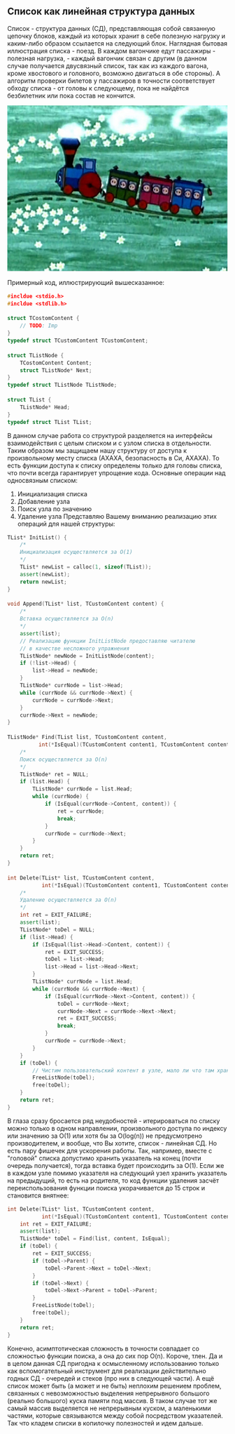
## Список как линейная структура данных
Список - структура данных (СД), представляющая собой связанную цепочку блоков, каждый из которых хранит в себе полезную нагрузку и каким-либо образом ссылается на следующий блок. Наглядная бытовая иллюстрация списка - поезд. В каждом вагончике едут пассажиры - полезная нагрузка, - каждый вагончик связан с другим (в данном случае получается двусвязный список, так как из каждого вагона, кроме хвостового и головного, возможно двигаться в обе стороны). А алгоритм проверки билетов у пассажиров в точности соответствует обходу списка - от головы к следующему, пока не найдётся безбилетник или пока состав не кончится. 
<p align="center">
<img src="images/train.jpg" alt="Аналогия устройства списка" title="Паровозик из Ромашкова">
</p>

Примерный код, иллюстрирующий вышесказанное:
```c++
#incldue <stdio.h>
#incldue <stdlib.h>

struct TCostomContent {
	// TODO: Imp
}
typedef struct TCustomContent TCustomContent;

struct TListNode {
	TCostomContent Content;
	struct TListNode* Next;
}
typedef struct TListNode TListNode;

struct TList {
	TListNode* Head;
}
typedef struct TList TList;
```
В данном случае работа со структурой разделяется на интерфейсы взаимодействия с целым списком и с узлом списка в отдельности. Таким образом мы защищаем нашу структуру от доступа к произвольному месту списка (АХАХА, безопасность в Си, АХАХА). То есть функции доступа к списку определены только для головы списка, что почти всегда гарантирует упрощение кода. 
Основные операции над односвязным списком: 
1. Инициализация списка
2. Добавление  узла
3.  Поиск узла по значению
4. Удаление узла
Представляю Вашему вниманию реализацию этих операций для нашей структуры:
```c++
TList* InitList() {
	/*
	Инициализация осуществляется за O(1)
	*/
	TList* newList = calloc(1, sizeof(TList));
	assert(newList);
	return newList;
}

void Append(TList* list, TCustomContent content) {
	/*
	Вставка осуществляется за O(n)
	*/
	assert(list);
	// Реализацию функции InitListNode предоставляю читателю
	// в качестве несложного упражнения
	TListNode* newNode = InitListNode(content);
	if (!list->Head) {
		list->Head = newNode;
	}
	TListNode* currNode = list->Head;
	while (currNode && currNode->Next) {
		currNode = currNode->Next;
	}	
	currNode->Next = newNode;
}

TListNode* Find(TList list, TCustomContent content, 
		  int(*IsEqual)(TCustomContent content1, TCustomContent content2)) {
	/*
	Поиск осуществляется за O(n)
	*/
	TListNode* ret = NULL;
	if (list.Head) {
		TListNode* currNode = list.Head;
		while (currNode) {
			if (IsEqual(currNode->Content, content)) {
				ret = currNode;
				break;
			}
			currNode = currNode->Next;
		}
	}
	return ret;
}

int Delete(TList* list, TCustomContent content,  
		   int(*IsEqual)(TCustomContent content1, TCustomContent content2)) {
	/*
	Удаление осуществляется за O(n)
	*/
	int ret = EXIT_FAILURE;
	assert(list);
	TListNode* toDel = NULL;
	if (list->Head) {
		if (IsEqual(list->Head->Content, content)) {
			ret = EXIT_SUCCESS;
			toDel = list->Head;
			list->Head = list->Head->Next;
		}
		TListNode* currNode = list.Head;
		while (currNode && currNode->Next) {
			if (IsEqual(currNode->Next->Content, content)) {
				toDel = currNode->Next;
				currNode->Next = currNode->Next->Next;
				ret = EXIT_SUCCESS;
				break;
			}
			currNode = currNode->Next;
		}
	}
	if (toDel) {
		// Чистим пользовательский контент в узле, мало ли что там хранится 
		FreeListNode(toDel);
		free(toDel);
	}
	return ret;
}
```

В глаза сразу бросается ряд неудобностей - итерироваться по списку можно только в одном направлении, произвольного доступа по индексу или значению за O(1) или хотя бы за O(log(n)) не предусмотрено производителем, и вообще, что Вы хотите, список - линейная СД. Но есть пару фишечек для ускорения работы. Так, например, вместе с "головой" списка допустимо хранить указатель на конец (почти очередь получается), тогда вставка будет происходить за O(1). Если же в каждом узле помимо указателя на следующий узел хранить указатель на предыдущий, то есть на родителя, то код функции удаления засчёт переиспользования функции поиска укорачивается до 15 строк и становится внятнее:
```c++
int Delete(TList* list, TCustomContent content,
           int(*IsEqual)(TCustomContent content1, TCustomContent content2)) {
	int ret = EXIT_FAILURE;
	assert(list);
	TListNode* toDel = Find(list, content, IsEqual);
	if (toDel) {
		ret = EXIT_SUCCESS;
		if (toDel->Parent) {
			toDel->Parent->Next = toDel->Next; 
		}
		if (toDel->Next) {
			toDel->Next->Parent = toDel->Parent;
		}
		FreeListNode(toDel);
		free(toDel);
	}
	return ret;	
}
```
Конечно, асимптотическая сложность в точности совпадает со сложностью функции поиска, а она до сих пор O(n). Короче, тлен. Да и в целом данная СД пригодна к осмысленному использованию только как вспомогательный инструмент для реализации действительно годных СД - очередей и стеков (про них в следующей части). А ещё список может быть (а может и не быть) неплохим решением проблем, связанных с невозможностью выделения непрерывного большого (реально большого) куска памяти под массив. В таком случае тот же самый массив выделяется не непрерывным куском, а маленькими частями, которые связываются между собой посредством указателей. Так что кладем списки в копилочку полезностей и идем дальше.